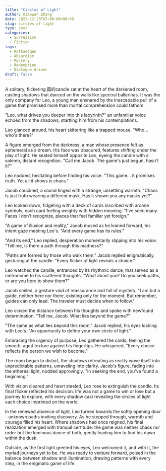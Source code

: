 ```yaml
---
title: "Circles of Light"
author: Xiaowen Zhang
date: 2022-12-23T07:00:00+08:00
slug: circles-of-light
type: post
categories:
  - Surrealism
  - Fiction
tags:
  - Kafkaesque
  - Absurdism
  - Mystery
  - Redemption
  - Dialogue-driven
draft: false
---
```


A solitary, flickering 圆的candle sat at the heart of the darkened room, casting shadows that danced on the walls like spectral ballerinas. It was the only company for Leo, a young man ensnared by the inescapable pull of a game that promised more than mortal comprehension could fathom.

"Leo, what drives you deeper into this labyrinth?" an unfamiliar voice echoed from the shadows, startling him from his contemplations. 

Leo glanced around, his heart skittering like a trapped mouse. "Who... who's there?"

A figure emerged from the darkness, a man whose presence felt as ephemeral as a dream. His face was obscured, features shifting under the play of light. He seated himself opposite Leo, eyeing the candle with a solemn, distant recognition. "Call me Jacob. The game's just begun, hasn't it?"

Leo nodded, hesitating before finding his voice. "This game... it promises truth. Yet all it shows is chaos."

Jacob chuckled, a sound tinged with a strange, unsettling warmth. "Chaos is just truth wearing a different mask. Has it shown you any masks yet?"

Leo looked down, fidgeting with a deck of cards inscribed with arcane symbols, each card feeling weighty with hidden meaning. "I've seen many. Faces I don't recognize, places that feel familiar yet foreign."

"A game of illusion and reality," Jacob mused as he leaned forward, his intent gaze meeting Leo's. "And every game has its rules."

"And its end," Leo replied, desperation momentarily slipping into his voice. "Tell me, is there a path through this madness?"

"Paths are formed by those who walk them," Jacob replied enigmatically, gesturing at the candle. "Every flicker of light reveals a choice."

Leo watched the candle, entranced by its rhythmic dance, that served as a metronome to his scattered thoughts. "What about you? Do you seek paths, or are you here to show them?"

Jacob smiled, a gesture void of reassurance and full of mystery. "I am but a guide, neither here nor there, existing only for the moment. But remember, guides can only lead. The traveler must decide when to follow."

Leo closed the distance between his thoughts and spoke with newfound determination. "Tell me, Jacob. What lies beyond the game?"

"The same as what lies beyond this room," Jacob replied, his eyes locking with Leo's. "An opportunity to define your own circle of light."

Embracing the urgency of purpose, Leo gathered the cards, feeling the smooth, aged texture against his fingertips. He whispered, "Every choice reflects the person we wish to become."

The room began to distort, the shadows retreating as reality wove itself into unpredictable patterns, unraveling into clarity. Jacob's figure, fading into the ethereal light, nodded approvingly. "In seeking the end, you've found a beginning."

With vision cleared and heart steeled, Leo rose to extinguish the candle. Its final flicker reflected his decision: life was not a game to win or lose but a journey to explore, with every shadow cast revealing the circles of light each choice imprinted on the world.

In the renewed absence of light, Leo turned towards the softly opening door - unknown paths inviting discovery. As he stepped through, warmth and courage filled his heart. Where shadows had once reigned, his final realization emerged with tranquil certitude: the game was neither chaos nor order but the luminous dance of both, gently leading him to find his dawn within the dusk.

Outside, as the first light greeted his eyes, Leo welcomed it, and with it, the myriad journeys yet to be. He was ready to venture forward, poised in the balance between shadow and illumination, drawing patterns with every step, in the enigmatic game of life.